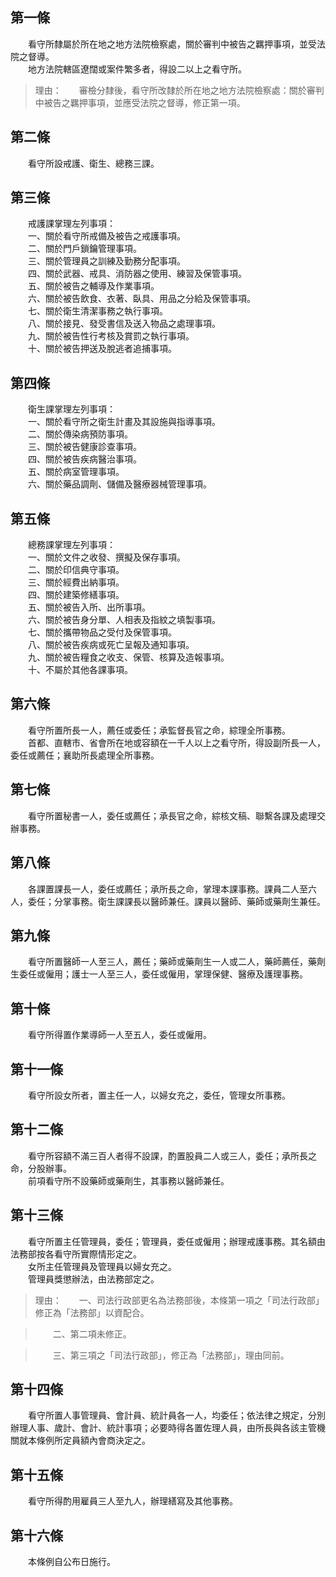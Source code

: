 第一條 
-------
　　看守所隸屬於所在地之地方法院檢察處，關於審判中被告之羈押事項，並受法院之督導。  
　　地方法院轄區遼闊或案件繁多者，得設二以上之看守所。  
> 理由：　　審檢分隸後，看守所改隸於所在地之地方法院檢察處：關於審判中被告之羈押事項，並應受法院之督導，修正第一項。



第二條 
-------
　　看守所設戒護、衛生、總務三課。  


第三條 
-------
　　戒護課掌理左列事項：  
　　一、關於看守所戒備及被告之戒護事項。  
　　二、關於門戶鎖鑰管理事項。  
　　三、關於管理員之訓練及勤務分配事項。  
　　四、關於武器、戒具、消防器之使用、練習及保管事項。  
　　五、關於被告之輔導及作業事項。  
　　六、關於被告飲食、衣著、臥具、用品之分給及保管事項。  
　　七、關於衛生清潔事務之執行事項。  
　　八、關於接見、發受書信及送入物品之處理事項。  
　　九、關於被告性行考核及賞罰之執行事項。  
　　十、關於被告押送及脫逃者追捕事項。  


第四條 
-------
　　衛生課掌理左列事項：  
　　一、關於看守所之衛生計畫及其設施與指導事項。  
　　二、關於傳染病預防事項。  
　　三、關於被告健康診查事項。  
　　四、關於被告疾病醫治事項。  
　　五、關於病室管理事項。  
　　六、關於藥品調劑、儲備及醫療器械管理事項。  


第五條 
-------
　　總務課掌理左列事項：  
　　一、關於文件之收發、撰擬及保存事項。  
　　二、關於印信典守事項。  
　　三、關於經費出納事項。  
　　四、關於建築修繕事項。  
　　五、關於被告入所、出所事項。  
　　六、關於被告身分單、人相表及指紋之填製事項。  
　　七、關於攜帶物品之受付及保管事項。  
　　八、關於被告疾病或死亡呈報及通知事項。  
　　九、關於被告糧食之收支、保管、核算及造報事項。  
　　十、不屬於其他各課事項。  


第六條 
-------
　　看守所置所長一人，薦任或委任；承監督長官之命，綜理全所事務。  
　　首都、直轄市、省會所在地或容額在一千人以上之看守所，得設副所長一人，委任或薦任；襄助所長處理全所事務。  


第七條 
-------
　　看守所置秘書一人，委任或薦任；承長官之命，綜核文稿、聯繫各課及處理交辦事務。  


第八條 
-------
　　各課置課長一人，委任或薦任；承所長之命，掌理本課事務。課員二人至六人，委任；分掌事務。衛生課課長以醫師兼任。課員以醫師、藥師或藥劑生兼任。  


第九條 
-------
　　看守所置醫師一人至三人，薦任；藥師或藥劑生一人或二人，藥師薦任，藥劑生委任或僱用；護士一人至三人，委任或僱用，掌理保健、醫療及護理事務。  


第十條 
-------
　　看守所得置作業導師一人至五人，委任或僱用。  


第十一條 
---------
　　看守所設女所者，置主任一人，以婦女充之，委任，管理女所事務。  


第十二條 
---------
　　看守所容額不滿三百人者得不設課，酌置股員二人或三人，委任；承所長之命，分股辦事。  
　　前項看守所不設藥師或藥劑生，其事務以醫師兼任。  


第十三條 
---------
　　看守所置主任管理員，委任；管理員，委任或僱用；辦理戒護事務。其名額由法務部按各看守所實際情形定之。  
　　女所主任管理員及管理員以婦女充之。  
　　管理員獎懲辦法，由法務部定之。  
> 理由：　　一、司法行政部更名為法務部後，本條第一項之「司法行政部」修正為「法務部」以資配合。

> 　　二、第二項未修正。

> 　　三、第三項之「司法行政部」，修正為「法務部」，理由同前。



第十四條 
---------
　　看守所置人事管理員、會計員、統計員各一人，均委任；依法律之規定，分別辦理人事、歲計、會計、統計事項；必要時得各置佐理人員，由所長與各該主管機關就本條例所定員額內會商決定之。  


第十五條 
---------
　　看守所得酌用雇員三人至九人，辦理繕寫及其他事務。  


第十六條 
---------
　　本條例自公布日施行。